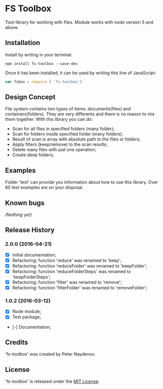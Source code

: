 # FS Toolbox

Tool-library for working with files. Module works with node version 5 and above.





## Installation

Install by writing in your terminal:

```
npm install fs-toolbox --save-dev

```

Once it has been installed, it can be used by writing this line of JavaScript:

```js
var fsbox = require ( 'fs-toolbox')

```





## Design Concept
File system contains two types of items: documents(files) and containers(folders). They are very differents and there is no reason to mix them together. With this library you can do:
- Scan for all files in specified folders (many folder);
- Scan for folders inside specified folder (many folders);
- Result of scan is array with absolute path to the files or folders;
- Apply filters (keep/remove) to the scan results;
- Delete many files with just one operation;
- Create deep folders;











## Examples

Folder 'test' can provide you information about how to use this library. Over 60 test examples are on your disposal.





## Known bugs
_(Nothing yet)_





## Release History

### 2.0.0 (2016-04-21)

 - [x] Initial documentation;
 - [x] Refactoring: function 'reduce' was renamed to 'keep';
 - [x] Refactoring: function 'reduceFolder' was renamed to 'keepFolder';
 - [x] Refactoring: function 'reduceFolderSteps' was renamed to 'keepFolderSteps';
 - [x] Refactoring: function 'filter' was renamed to 'remove';
 - [x] Refactoring: function 'filterFolder' was renamed to 'removeFolder';

### 1.0.2 (2016-03-12)

 - [x] Node module;
 - [x] Test package;
 - [-] Documentation;




## Credits
'fs-toolbox' was created by Peter Naydenov.




## License
'fs-toolbox' is released under the [MIT License](http://opensource.org/licenses/MIT).